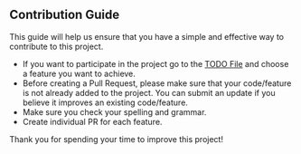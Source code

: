 ## Contribution Guide

This guide will help us ensure that you have a simple and effective way to contribute to this project.


-   If you want to participate in the project go to the [TODO File](./TODO.md) and choose a feature you want to achieve.
-   Before creating a Pull Request, please make sure that your code/feature is not already added to the project. You can submit an update if you believe it improves an existing code/feature.
-   Make sure you check your spelling and grammar.
-   Create individual PR for each feature.

Thank you for spending your time to improve this project!
